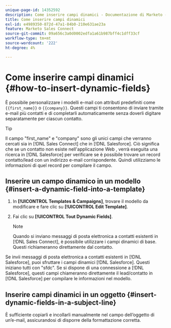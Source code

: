 ```yaml
---
unique-page-id: 14352592
description: Come inserire campi dinamici - Documentazione di Marketo - Documentazione del prodotto
title: Come inserire campi dinamici
exl-id: e4989350-872d-47a1-84b0-210e631ae23a
feature: Marketo Sales Connect
source-git-commit: 09a656c3a0d0002edfa1a61b987bff4c1dff33cf
workflow-type: tm+mt
source-wordcount: '222'
ht-degree: 4%

---
```


# Come inserire campi dinamici {#how-to-insert-dynamic-fields}

È possibile personalizzare i modelli e-mail con attributi predefiniti come `{{first_name}}` o `{{company}}`. Questi campi ti consentono di inviare tramite e-mail più contatti e di completarli automaticamente senza doverli digitare separatamente per ciascun contatto.

>[!TIP]
>
>Il campo &quot;first_name&quot; e &quot;company&quot; sono gli unici campi che verranno cercati sia in [!DNL Sales Connect] che in [!DNL Salesforce]. Ciò significa che se un contatto non esiste nell&#39;applicazione Web [](https://toutapp.com/login), verrà eseguita una ricerca in [!DNL Salesforce] per verificare se è possibile trovare un record contatto/lead con un indirizzo e-mail corrispondente. Quindi utilizziamo le informazioni di quel record per compilare il campo.

## Inserire un campo dinamico in un modello {#insert-a-dynamic-field-into-a-template}

1. In **[!UICONTROL Templates & Campaigns]**, trovare il modello da modificare e fare clic su **[!UICONTROL Edit Template]**.

1. Fai clic su **[!UICONTROL Tout Dynamic Fields]**.

   >[!NOTE]
   >
   >Quando si inviano messaggi di posta elettronica a contatti esistenti in [!DNL Sales Connect], è possibile utilizzare i campi dinamici di base. Questi richiameranno direttamente dal contatto.

Se invii messaggi di posta elettronica a contatti esistenti in [!DNL Salesforce], puoi sfruttare i campi dinamici [!DNL Salesforce]. Questi iniziano tutti con &quot;sfdc&quot;. Se si dispone di una connessione a [!DNL Salesforce], questi campi chiameranno direttamente il lead/contatto in [!DNL Salesforce] per compilare le informazioni nel modello.

## Inserire campi dinamici in un oggetto {#insert-dynamic-fields-in-a-subject-line}

È sufficiente copiarli e incollarli manualmente nel campo dell’oggetto di un’e-mail, assicurandosi di disporre della formattazione corretta.
